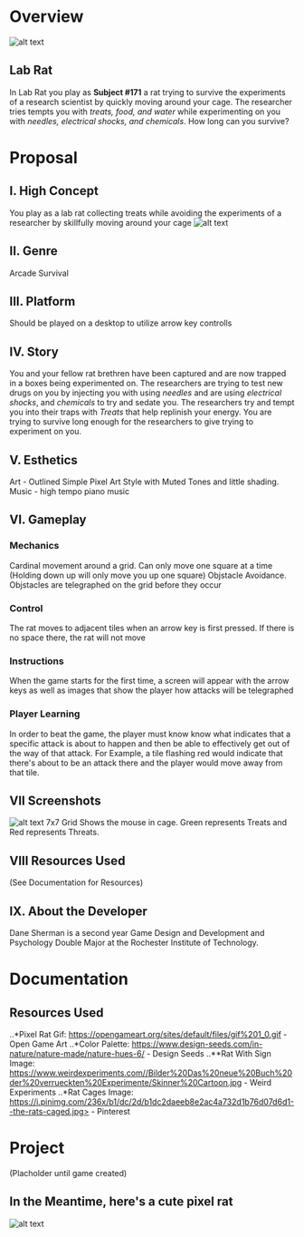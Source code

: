 # Overview
![alt text](https://i.pinimg.com/236x/b1/dc/2d/b1dc2daeeb8e2ac4a732d1b76d07d6d1--the-rats-caged.jpg "rat cages")
## Lab Rat
In Lab Rat you play as **Subject #171** a rat trying to survive the experiments of a research scientist by quickly moving around your cage. The researcher tries tempts you with *treats, food, and water* while experimenting on you with *needles, electrical shocks, and chemicals*. How long can you survive? 

# Proposal    
## I. High Concept
You play as a lab rat collecting treats while avoiding the experiments of a researcher by skillfully moving around your cage
![alt text](https://people.rit.edu/dms7827/project1/media/skinnerCartoon.jpg "skinner mouse cartoon")
## II. Genre
Arcade Survival
## III. Platform
Should be played on a desktop to utilize arrow key controlls
## IV. Story
You and your fellow rat brethren have been captured and are now trapped in a boxes being experimented on. The researchers are trying to test new drugs on you by injecting you with using *needles* and are using *electrical shocks*, and *chemicals* to try and sedate you. The researchers try and tempt you into their traps with *Treats* that help replinish your energy. You are trying to survive long enough for the researchers to give trying to experiment on you. 
## V. Esthetics
Art - Outlined Simple Pixel Art Style with Muted Tones and little shading.
Music -  high tempo piano music
## VI. Gameplay
### Mechanics
Cardinal movement around a grid. Can only move one square at a time (Holding down up will only move you up one square)
Objstacle Avoidance. Objstacles are telegraphed on the grid before they occur
### Control
The rat moves to adjacent tiles when an arrow key is first pressed. If there is no space there, the rat will not move
### Instructions
When the game starts for the first time, a screen will appear with the arrow keys as well as images that show the player how attacks will be telegraphed 
### Player Learning
In order to beat the game, the player must know know what indicates that a specific attack is about to happen and then be able to effectively get out of the way of that attack. For Example, a tile flashing red would indicate that there's about to be an attack there and the player would move away from that tile.        
## VII Screenshots
![alt text](https://people.rit.edu/dms7827/project1/media/GridSmall.png "grid layout")
7x7 Grid Shows the mouse in cage. Green represents Treats and Red represents Threats.
## VIII Resources Used
(See Documentation for Resources)
## IX. About the Developer
Dane Sherman is a second year Game Design and Development and Psychology Double Major at the Rochester Institute of Technology.

# Documentation
## Resources Used
..*Pixel Rat Gif: https://opengameart.org/sites/default/files/gif%201_0.gif - Open Game Art
..*Color Palette: https://www.design-seeds.com/in-nature/nature-made/nature-hues-6/ - Design Seeds
..**Rat With Sign Image: https://www.weirdexperiments.com//Bilder%20Das%20neue%20Buch%20der%20verrueckten%20Experimente/Skinner%20Cartoon.jpg - Weird Experiments
..*Rat Cages Image: https://i.pinimg.com/236x/b1/dc/2d/b1dc2daeeb8e2ac4a732d1b76d07d6d1--the-rats-caged.jpg> - Pinterest 

# Project   
(Placholder until game created)
## In the Meantime, here's a cute pixel rat
![alt text](https://opengameart.org/sites/default/files/gif%201_0.gif "gif of rat")